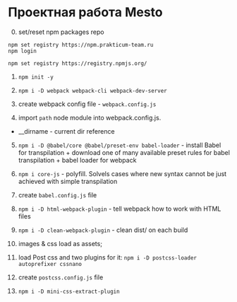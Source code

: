 # Проектная работа Mesto

0. set/reset npm packages repo
```
npm set registry https://npm.prakticum-team.ru
npm login

npm set registry https://registry.npmjs.org/
```

1. ```npm init -y```

2. ```npm i -D webpack webpack-cli webpack-dev-server```

3. create webpack config file - ```webpack.config.js```

4. import ```path``` node module into webpack.config.js.
- __dirname - current dir reference

5. ```npm i -D @babel/core @babel/preset-env babel-loader``` - install Babel for transpilation + download one of many available preset rules for babel transpilation + babel loader for webpack

6. ```npm i core-js``` - polyfill. Solvels cases where new syntax cannot be just achieved with simple transpilation

7. create ```babel.config.js``` file

8. ```npm i -D html-webpack-plugin``` - tell webpack how to work with HTML files

9. ```npm i -D clean-webpack-plugin``` - clean dist/ on each build

10. images & css load as assets;

11. load Post css and two plugins for it:
```npm i -D postcss-loader autoprefixer cssnano```

12. create ```postcss.config.js``` file

13. ```npm i -D mini-css-extract-plugin```

